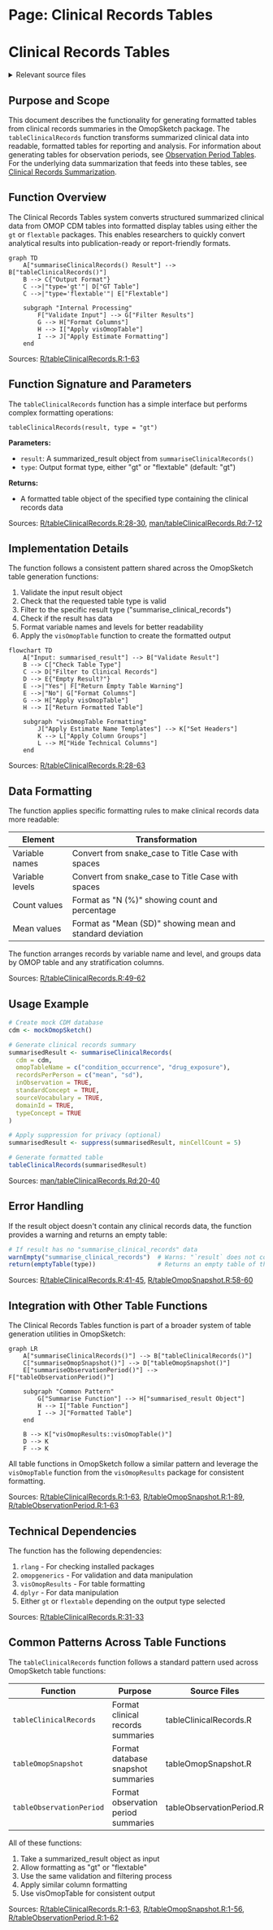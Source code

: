# Page: Clinical Records Tables

# Clinical Records Tables

<details>
<summary>Relevant source files</summary>

The following files were used as context for generating this wiki page:

- [R/tableClinicalRecords.R](R/tableClinicalRecords.R)
- [R/tableObservationPeriod.R](R/tableObservationPeriod.R)
- [R/tableOmopSnapshot.R](R/tableOmopSnapshot.R)
- [man/tableClinicalRecords.Rd](man/tableClinicalRecords.Rd)
- [man/tableObservationPeriod.Rd](man/tableObservationPeriod.Rd)
- [man/tableOmopSnapshot.Rd](man/tableOmopSnapshot.Rd)

</details>



## Purpose and Scope

This document describes the functionality for generating formatted tables from clinical records summaries in the OmopSketch package. The `tableClinicalRecords` function transforms summarized clinical data into readable, formatted tables for reporting and analysis. For information about generating tables for observation periods, see [Observation Period Tables](#5.2). For the underlying data summarization that feeds into these tables, see [Clinical Records Summarization](#3.1).

## Function Overview

The Clinical Records Tables system converts structured summarized clinical data from OMOP CDM tables into formatted display tables using either the `gt` or `flextable` packages. This enables researchers to quickly convert analytical results into publication-ready or report-friendly formats.

```mermaid
graph TD
    A["summariseClinicalRecords() Result"] --> B["tableClinicalRecords()"]
    B --> C{"Output Format"}
    C -->|"type='gt'"| D["GT Table"]
    C -->|"type='flextable'"| E["Flextable"]
    
    subgraph "Internal Processing"
        F["Validate Input"] --> G["Filter Results"]
        G --> H["Format Columns"]
        H --> I["Apply visOmopTable"]
        I --> J["Apply Estimate Formatting"]
    end
```

Sources: [R/tableClinicalRecords.R:1-63]()

## Function Signature and Parameters

The `tableClinicalRecords` function has a simple interface but performs complex formatting operations:

```
tableClinicalRecords(result, type = "gt")
```

**Parameters:**
- `result`: A summarized_result object from `summariseClinicalRecords()`
- `type`: Output format type, either "gt" or "flextable" (default: "gt")

**Returns:**
- A formatted table object of the specified type containing the clinical records data

Sources: [R/tableClinicalRecords.R:28-30](), [man/tableClinicalRecords.Rd:7-12]()

## Implementation Details

The function follows a consistent pattern shared across the OmopSketch table generation functions:

1. Validate the input result object
2. Check that the requested table type is valid
3. Filter to the specific result type ("summarise_clinical_records")
4. Check if the result has data
5. Format variable names and levels for better readability
6. Apply the `visOmopTable` function to create the formatted output

```mermaid
flowchart TD
    A["Input: summarised_result"] --> B["Validate Result"]
    B --> C["Check Table Type"]
    C --> D["Filter to Clinical Records"]
    D --> E{"Empty Result?"}
    E -->|"Yes"| F["Return Empty Table Warning"]
    E -->|"No"| G["Format Columns"]
    G --> H["Apply visOmopTable"]
    H --> I["Return Formatted Table"]
    
    subgraph "visOmopTable Formatting"
        J["Apply Estimate Name Templates"] --> K["Set Headers"]
        K --> L["Apply Column Groups"]
        L --> M["Hide Technical Columns"]
    end
```

Sources: [R/tableClinicalRecords.R:28-63]()

## Data Formatting

The function applies specific formatting rules to make clinical records data more readable:

| Element | Transformation |
|---------|----------------|
| Variable names | Convert from snake_case to Title Case with spaces |
| Variable levels | Convert from snake_case to Title Case with spaces |
| Count values | Format as "N (%)" showing count and percentage |
| Mean values | Format as "Mean (SD)" showing mean and standard deviation |

The function arranges records by variable name and level, and groups data by OMOP table and any stratification columns.

Sources: [R/tableClinicalRecords.R:49-62]()

## Usage Example

```r
# Create mock CDM database
cdm <- mockOmopSketch()

# Generate clinical records summary
summarisedResult <- summariseClinicalRecords(
  cdm = cdm,
  omopTableName = c("condition_occurrence", "drug_exposure"),
  recordsPerPerson = c("mean", "sd"),
  inObservation = TRUE,
  standardConcept = TRUE,
  sourceVocabulary = TRUE,
  domainId = TRUE,
  typeConcept = TRUE
)

# Apply suppression for privacy (optional)
summarisedResult <- suppress(summarisedResult, minCellCount = 5)

# Generate formatted table
tableClinicalRecords(summarisedResult)
```

Sources: [man/tableClinicalRecords.Rd:20-40]()

## Error Handling

If the result object doesn't contain any clinical records data, the function provides a warning and returns an empty table:

```r
# If result has no "summarise_clinical_records" data
warnEmpty("summarise_clinical_records")  # Warns: "`result` does not contain any `summarise_clinical_records` data."
return(emptyTable(type))                 # Returns an empty table of the requested type
```

Sources: [R/tableClinicalRecords.R:41-45](), [R/tableOmopSnapshot.R:58-60]()

## Integration with Other Table Functions

The Clinical Records Tables function is part of a broader system of table generation utilities in OmopSketch:

```mermaid
graph LR
    A["summariseClinicalRecords()"] --> B["tableClinicalRecords()"]
    C["summariseOmopSnapshot()"] --> D["tableOmopSnapshot()"]
    E["summariseObservationPeriod()"] --> F["tableObservationPeriod()"]
    
    subgraph "Common Pattern"
        G["Summarise Function"] --> H["summarised_result Object"]
        H --> I["Table Function"]
        I --> J["Formatted Table"]
    end
    
    B --> K["visOmopResults::visOmopTable()"]
    D --> K
    F --> K
```

All table functions in OmopSketch follow a similar pattern and leverage the `visOmopTable` function from the `visOmopResults` package for consistent formatting.

Sources: [R/tableClinicalRecords.R:1-63](), [R/tableOmopSnapshot.R:1-89](), [R/tableObservationPeriod.R:1-63]()

## Technical Dependencies

The function has the following dependencies:

1. `rlang` - For checking installed packages
2. `omopgenerics` - For validation and data manipulation
3. `visOmopResults` - For table formatting
4. `dplyr` - For data manipulation
5. Either `gt` or `flextable` depending on the output type selected

Sources: [R/tableClinicalRecords.R:31-33]()

## Common Patterns Across Table Functions

The `tableClinicalRecords` function follows a standard pattern used across OmopSketch table functions:

| Function | Purpose | Source Files |
|----------|---------|--------------|
| `tableClinicalRecords` | Format clinical records summaries | tableClinicalRecords.R |
| `tableOmopSnapshot` | Format database snapshot summaries | tableOmopSnapshot.R |
| `tableObservationPeriod` | Format observation period summaries | tableObservationPeriod.R |

All of these functions:
1. Take a summarized_result object as input
2. Allow formatting as "gt" or "flextable"
3. Use the same validation and filtering process
4. Apply similar column formatting
5. Use visOmopTable for consistent output

Sources: [R/tableClinicalRecords.R:1-63](), [R/tableOmopSnapshot.R:1-56](), [R/tableObservationPeriod.R:1-62]()